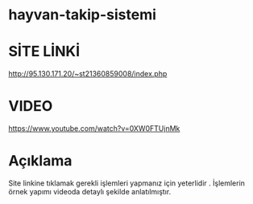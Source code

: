 # hayvan-takip-sistemi

# SİTE LİNKİ
http://95.130.171.20/~st21360859008/index.php

# VIDEO 
https://www.youtube.com/watch?v=0XW0FTUjnMk


# Açıklama
Site linkine tıklamak gerekli işlemleri yapmanız için yeterlidir . İşlemlerin örnek yapımı videoda detaylı şekilde anlatılmıştır. 





